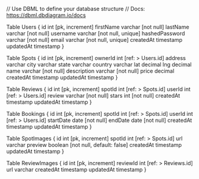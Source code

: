 // Use DBML to define your database structure
// Docs: https://dbml.dbdiagram.io/docs

Table Users {
  id int [pk, increment]
  firstName varchar [not null]
  lastName varchar [not null]
  username varchar [not null, unique]
  hashedPassword varchar [not null]
  email varchar [not null, unique]
  createdAt timestamp
  updatedAt timestamp
}

Table Spots {
  id int [pk, increment]
  ownerId int [ref: > Users.id]
  address varchar
  city varchar
  state varchar
  country varchar
  lat decimal
  lng decimal
  name varchar [not null]
  description varchar [not null]
  price decimal
  createdAt timestamp
  updatedAt timestamp
}

Table Reviews {
  id int [pk, increment]
  spotId int [ref: > Spots.id]
  userId int [ref: > Users.id]
  review varchar [not null]
  stars int [not null]
  createdAt timestamp
  updatedAt timestamp
}

Table Bookings {
  id int [pk, increment]
  spotId int [ref: > Spots.id]
  userId int [ref: > Users.id]
  startDate date [not null]
  endDate date [not null]
  createdAt timestamp
  updatedAt timestamp
}

Table SpotImages {
  id int [pk, increment]
  spotId int [ref: > Spots.id]
  url varchar
  preview boolean [not null, default: false]
  createdAt timestamp
  updatedAt timestamp
}

Table ReviewImages {
  id int [pk, increment]
  reviewId int [ref: > Reviews.id]
  url varchar
  createdAt timestamp
  updatedAt timestamp
}







